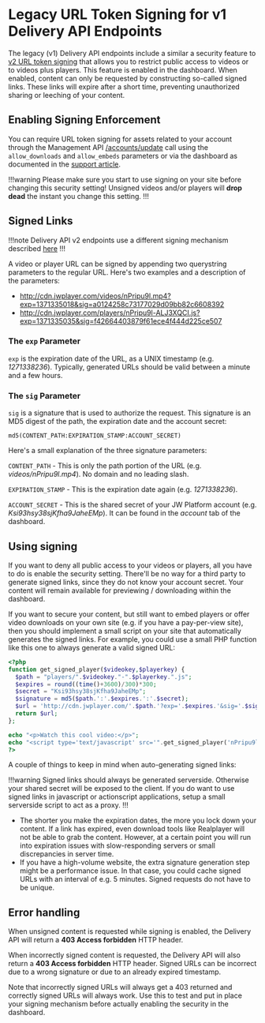 # Legacy URL Token Signing for v1 Delivery API Endpoints

The legacy (v1) Delivery API endpoints include a similar a security feature to [v2 URL token signing](https://developer.jwplayer.com/jw-platform/docs/developer-guide/delivery-api/url-token-signing/) that allows you to restrict public access to videos or to videos plus players. This feature is enabled in the dashboard. When enabled, content can only be requested by constructing so-called signed links. These links will expire after a short time, preventing unauthorized sharing or leeching of your content.

## Enabling Signing Enforcement

You can require URL token signing for assets related to your account through the Management API [/accounts/update](https://developer.jwplayer.com/jw-platform/reference/v1/methods/accounts/update.html) call using the `allow_downloads` and `allow_embeds` parameters or via the dashboard as documented in the [support article](https://support.jwplayer.com/customer/en/portal/articles/1433647-jw-player-url-signing).

!!!warning
Please make sure you start to use signing on your site before changing this security setting! Unsigned videos and/or players will **drop dead** the instant you change this setting.
!!!

## Signed Links

!!!note
Delivery API v2 endpoints use a different signing mechanism described [here](https://developer.jwplayer.com/jw-platform/docs/developer-guide/delivery-api/url-token-signing/)
!!!

A video or player URL can be signed by appending two querystring parameters to the regular URL. Here's two examples and a description of the parameters:

* http://cdn.jwplayer.com/videos/nPripu9l.mp4?exp=1371335018&sig=a0124258c73177029d09bb82c6608392
* http://cdn.jwplayer.com/players/nPripu9l-ALJ3XQCI.js?exp=1371335035&sig=f42664403879f61ece4f444d225ce507

### The `exp` Parameter

`exp` is the expiration date of the URL, as a UNIX timestamp (e.g. *1271338236*). Typically, generated URLs should be valid between a minute and a few hours.

### The `sig` Parameter

`sig` is a signature that is used to authorize the request. This signature is an MD5 digest of the  path, the expiration date and the account secret:

    md5(CONTENT_PATH:EXPIRATION_STAMP:ACCOUNT_SECRET)

Here's a small explanation of the three signature parameters:

`CONTENT_PATH` - This is only the path portion of the URL (e.g. *videos/nPripu9l.mp4*). No domain and no leading slash.

`EXPIRATION_STAMP` - This is the expiration date again (e.g. *1271338236*).

`ACCOUNT_SECRET` - This is the shared secret of your JW Platform account (e.g. *Ksi93hsy38sjKfha9JaheEMp*). It can be found in the *account* tab of the dashboard.


## Using signing

If you want to deny all public access to your videos or players, all you have to do is enable the security setting. There'll be no way for a third party to generate signed links, since they do not know your account secret. Your content will remain available for previewing / downloading within the dashboard.

If you want to secure your content, but still want to embed players or offer video downloads on your own site (e.g. if you have a pay-per-view site), then you should implement a small script on your site that automatically generates the signed links. For example, you could use a small PHP function like this one to always generate a valid signed URL:

```php
<?php
function get_signed_player($videokey,$playerkey) {
  $path = "players/".$videokey."-".$playerkey.".js";
  $expires = round((time()+3600)/300)*300;
  $secret = "Ksi93hsy38sjKfha9JaheEMp";
  $signature = md5($path.':'.$expires.':'.$secret);
  $url = 'http://cdn.jwplayer.com/'.$path.'?exp='.$expires.'&sig='.$signature;
  return $url;
};

echo "<p>Watch this cool video:</p>";
echo "<script type='text/javascript' src='".get_signed_player('nPripu9l','ALJ3XQCI')."'></script>";
?>
```

A couple of things to keep in mind when auto-generating signed links:

!!!warning
Signed links should always be generated serverside. Otherwise your shared secret will be exposed to the client. If you do want to use signed links in javascript or actionscript applications, setup a small serverside script to act as a proxy.
!!!

* The shorter you make the expiration dates, the more you lock down your content. If a link has expired, even download tools like Realplayer will not be able to grab the content. However, at a certain point you will run into expiration issues with slow-responding servers or small discrepancies in server time.
* If you have a high-volume website, the extra signature generation step might be a performance issue. In that case, you could cache signed URLs with an interval of e.g. 5 minutes. Signed requests do not have to be unique.

## Error handling

When unsigned content is requested while signing is enabled, the Delivery API will return a **403 Access forbidden** HTTP header.

When incorrectly signed content is requested, the Delivery API will also return a **403 Access forbidden** HTTP header. Signed URLs can be incorrect due to a wrong signature or due to an already expired timestamp.

Note that incorrectly signed URLs will always get a 403 returned and correctly signed URLs will always work. Use this to test and put in place your signing mechanism before actually enabling the security in the dashboard.

